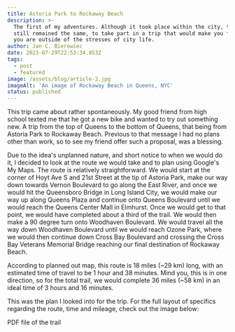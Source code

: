 ```yaml
---
title: Astoria Park to Rockaway Beach
description: >-
  The first of my adventures. Although it took place within the city, the goal
  still remained the same, to take part in a trip that would make you feel that
  you are outside of the stresses of city life.
author: Jan C. Bierowiec
date: 2023-07-29T22:53:34.853Z
tags:
  - post
  - featured
image: /assets/blog/article-2.jpg
imageAlt: 'An image of Rockaway Beach in Queens, NYC'
status: published
---
```

This trip came about rather spontaneously. My good friend from high school texted me that he got a new bike and wanted to try out something new. A trip from the top of Queens to the bottom of Queens, that being from Astoria Park to Rockaway Beach. Previous to that message I had no plans other than work, so to see my friend offer such a proposal, was a blessing. 

Due to the idea's unplanned nature, and short notice to when we would do it, I decided to look at the route we would take and to plan using Google's My Maps. The route is relatively straightforward. We would start at the corner of Hoyt Ave S and 21st Street at the tip of Astoria Park, make our way down towards Vernon Boulevard to go along the East River, and once we would hit the Queensboro Bridge in Long Island City, we would make our way up along Queens Plaza and continue onto Queens Boulevard until we would reach the Queens Center Mall in Elmhurst. Once we would get to that point, we would have completed about a third of the trail. We would then make a 90 degree turn onto Woodhaven Boulevard. We would travel all the way down Woodhaven Boulevard until we would reach Ozone Park, where we would then continue down Cross Bay Boulevard and crossing the Cross Bay Veterans Memorial Bridge reaching our final destination of Rockaway Beach. 

According to planned out map, this route is 18 miles (\~29 km) long, with an estimated time of travel to be 1 hour and 38 minutes. Mind you, this is in one direction, so for the total trail, we would complete 36 miles (\~58 km) in an ideal time of 3 hours and 16 minutes. 

This was the plan I looked into for the trip. For the full layout of specifics regarding the route, time and mileage, check out the image below:

<p><a href="AstoriaParktoRockawayBeach.pdf"></a>PDF file of the trail</p>
